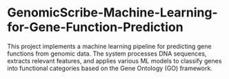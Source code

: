 # GenomicScribe-Machine-Learning-for-Gene-Function-Prediction
This project implements a machine learning pipeline for predicting gene functions from genomic data. The system processes DNA sequences, extracts relevant features, and applies various ML models to classify genes into functional categories based on the Gene Ontology (GO) framework.
